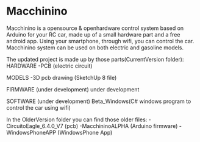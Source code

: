 Macchinino
==========

Macchinino is a opensource & openhardware control system based on Arduino for your RC car, made up of a small hardware part and a free android app.
Using your smartphone, through wifi, you can control the car. 
Macchinino system can be used on both electric and gasoline models.

The updated project is made up by those parts(CurrentVersion folder):
HARDWARE
-PCB (electric circuit)

MODELS
-3D pcb drawing (SketchUp 8 file)

FIRMWARE (under development)
under development

SOFTWARE (under development)
Beta_Windows(C# windows program to control the car using wifi)


In the OlderVersion folder you can find those older files:
-CircuitoEagle_6.4.0_V7 (pcb)
-MacchininoALPHA (Arduino firmware)
-WindowsPhoneAPP (WindowsPhone App)
